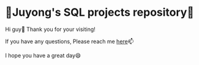 # 🚀Juyong's SQL projects repository🚀



Hi guy👋 Thank you for your visiting!

If you have any questions, Please reach me [here](https://www.linkedin.com/in/juyonglee55/)📫

 I hope you have a great day😄 
